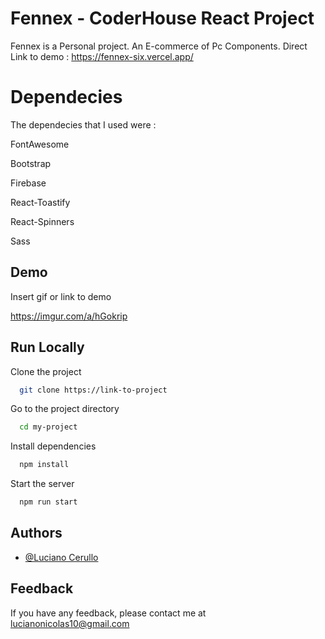 # Fennex - CoderHouse React Project

Fennex is a Personal project. An E-commerce of Pc Components.
Direct Link to demo : https://fennex-six.vercel.app/

# Dependecies

The dependecies that I used were : 

FontAwesome

Bootstrap

Firebase

React-Toastify

React-Spinners

Sass


## Demo

Insert gif or link to demo

https://imgur.com/a/hGokrip
## Run Locally

Clone the project

```bash
  git clone https://link-to-project
```

Go to the project directory

```bash
  cd my-project
```

Install dependencies

```bash
  npm install
```

Start the server

```bash
  npm run start
```


## Authors

- [@Luciano Cerullo](https://www.github.com/LucianoCerullo77)


## Feedback

If you have any feedback, please contact me at lucianonicolas10@gmail.com



